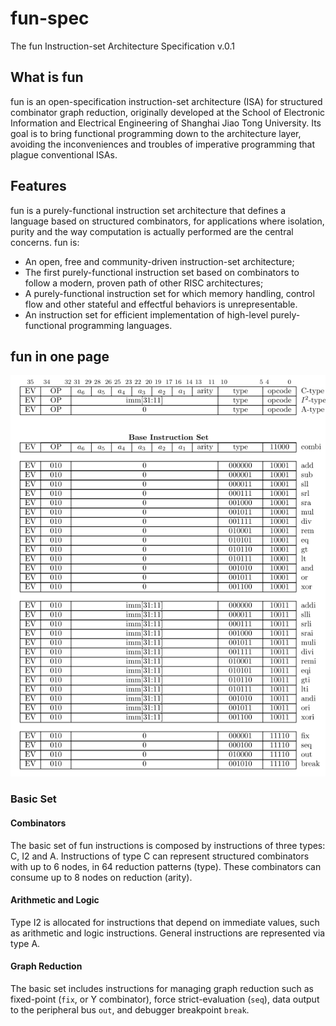 # fun-spec
The fun Instruction-set Architecture Specification v.0.1

## What is fun

fun is an open-specification instruction-set architecture (ISA) for structured combinator graph reduction, originally developed at the School of Electronic Information and Electrical Engineering of Shanghai Jiao Tong University. Its goal is to bring functional programming down to the architecture layer, avoiding the inconveniences and troubles of imperative programming that plague conventional ISAs.

## Features
fun is a purely-functional instruction set architecture that defines a language based on
structured combinators, for applications where isolation, purity and the way computation
is actually performed are the central concerns. fun is:
* An open, free and community-driven instruction-set architecture;
* The first purely-functional instruction set based on combinators to follow a modern,
proven path of other RISC architectures;
* A purely-functional instruction set for which memory handling, control flow and other
stateful and effectful behaviors is unrepresentable.
* An instruction set for efficient implementation of high-level purely-functional programming languages.

## fun in one page

![Summary of fun instructions](/img/fun-isa.png)

### Basic Set

#### Combinators
The basic set of fun instructions is composed by instructions of three types: C, I2 and A.
Instructions of type C can represent structured combinators with up to 6 nodes, in 64 reduction patterns (type). These combinators can consume up to 8 nodes on reduction (arity).

#### Arithmetic and Logic
Type I2 is allocated for instructions that depend on immediate values, such as arithmetic and logic instructions. General instructions are represented via type A.

#### Graph Reduction

The basic set includes instructions for managing graph reduction such as fixed-point (`fix`, or Y combinator), force strict-evaluation (`seq`), data output to the peripheral bus `out`, and debugger breakpoint `break`.







